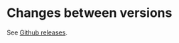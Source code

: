 # Changes between versions

See [Github releases](https://github.com/odolbeau/phone-number-bundle/releases).
